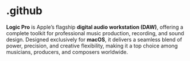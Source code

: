 # .github
**Logic Pro** is Apple’s flagship **digital audio workstation (DAW)**, offering a complete toolkit for professional music production, recording, and sound design. Designed exclusively for **macOS**, it delivers a seamless blend of power, precision, and creative flexibility, making it a top choice among musicians, producers, and composers worldwide.
